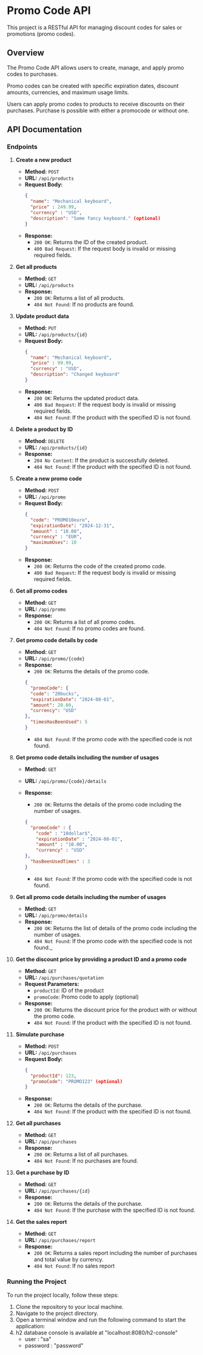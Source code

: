 # Promo Code API

This project is a RESTful API for managing discount codes for sales or promotions (promo codes).

## Overview

The Promo Code API allows users to create, manage, and apply promo codes to purchases.

Promo codes can be created with specific expiration dates, discount amounts, currencies, and maximum usage limits. 

Users can apply promo codes to products to receive discounts on their purchases.
Purchase is possible with either a promocode or without one.

## API Documentation

### Endpoints

1. **Create a new product**
    - **Method:** `POST`
    - **URL:** `/api/products`
    - **Request Body:**
      ```json
      {
        "name": "Mechanical keyboard",
        "price" : 249.99,
        "currency" : "USD",
        "description": "Some fancy keyboard." (optional)
      }
      ```
    - **Response:**
        - `200 OK`: Returns the ID of the created product.
        - `400 Bad Request`: If the request body is invalid or missing required fields.

2. **Get all products**
    - **Method:** `GET`
    - **URL:** `/api/products`
    - **Response:**
        - `200 OK`: Returns a list of all products.
        - `404 Not Found`: If no products are found.

3. **Update product data**
    - **Method:** `PUT`
    - **URL:** `/api/products/{id}`
    - **Request Body:**
      ```json
      {
        "name": "Mechanical keyboard",
        "price" : 99.99,
        "currency" : "USD",
        "description": "Changed keyboard"
      }
      ```
    - **Response:**
        - `200 OK`: Returns the updated product data.
        - `400 Bad Request`: If the request body is invalid or missing required fields.
        - `404 Not Found`: If the product with the specified ID is not found.

4. **Delete a product by ID**
    - **Method:** `DELETE`
    - **URL:** `/api/products/{id}`
    - **Response:**
        - `204 No Content`: If the product is successfully deleted.
        - `404 Not Found`: If the product with the specified ID is not found.

5. **Create a new promo code**
    - **Method:** `POST`
    - **URL:** `/api/promo`
    - **Request Body:**
      ```json
      {
        "code": "PROMO10euro",
        "expirationDate": "2024-12-31",
        "amount" : "10.00",
        "currency" : "EUR",
        "maximumUses": 10
      }
      ```
    - **Response:**
        - `200 OK`: Returns the code of the created promo code.
        - `400 Bad Request`: If the request body is invalid or missing required fields.

6. **Get all promo codes**
    - **Method:** `GET`
    - **URL:** `/api/promo`
    - **Response:**
        - `200 OK`: Returns a list of all promo codes.
        - `404 Not Found`: If no promo codes are found.

7. **Get promo code details by code**
    - **Method:** `GET`
    - **URL:** `/api/promo/{code}`
    - **Response:**
        - `200 OK`: Returns the details of the promo code.
        ```json 
        {
          "promoCode": {
          "code": "20bucks",
          "expirationDate": "2024-08-01",
          "amount": 20.00,
          "currency": "USD"
        },
          "timesHasBeenUsed": 5
        }
        ```
        - `404 Not Found`: If the promo code with the specified code is not found.

8. **Get promo code details including the number of usages**
    - **Method:** `GET`
    - **URL:** `/api/promo/{code}/details`
    - **Response:**
        - `200 OK`: Returns the details of the promo code including the number of usages.
      ```json
      {
        "promoCode" : {
          "code" : "10dollar$",
          "expirationDate" : "2024-08-01",
          "amount" : "10.00",
          "currency" : "USD"
      },
        "hasBeenUsedTimes" : 3
      }
      ```
      
        - `404 Not Found`: If the promo code with the specified code is not found.

9. **Get all promo code details including the number of usages**
    - **Method:** `GET`
    - **URL:** `/api/promo/details`
    - **Response:**
        - `200 OK`: Returns the list of details of the promo code including the number of usages.
        - `404 Not Found`: If the promo code with the specified code is not found._

10. **Get the discount price by providing a product ID and a promo code**
    - **Method:** `GET`
    - **URL:** `/api/purchases/quotation`
    - **Request Parameters:**
        - `productId`: ID of the product
        - `promoCode`: Promo code to apply (optional)
    - **Response:**
        - `200 OK`: Returns the discount price for the product with or without the promo code.
        - `404 Not Found`: If the product with the specified ID is not found.

11. **Simulate purchase**
    - **Method:** `POST`
    - **URL:** `/api/purchases`
    - **Request Body:**
      ```json
      {
        "productId": 123,
        "promoCode": "PROMO123" (optional)
      }
      ```
    - **Response:**
        - `200 OK`: Returns the details of the purchase.
        - `404 Not Found`: If the product with the specified ID is not found.

11. **Get all purchases**
    - **Method:** `GET`
    - **URL:** `/api/purchases`
    - **Response:**
        - `200 OK`: Returns a list of all purchases.
        - `404 Not Found`: If no purchases are found.

12. **Get a purchase by ID**
    - **Method:** `GET`
    - **URL:** `/api/purchases/{id}`
    - **Response:**
        - `200 OK`: Returns the details of the purchase.
        - `404 Not Found`: If the purchase with the specified ID is not found.

13. **Get the sales report**
    - **Method:** `GET`
    - **URL:** `/api/purchases/report`
    - **Response:**
        - `200 OK`: Returns a sales report including the number of purchases and total value by currency.
        - `404 Not Found`: If no sales report

### Running the Project

To run the project locally, follow these steps:

1. Clone the repository to your local machine.
2. Navigate to the project directory.
3. Open a terminal window and run the following command to start the application:
4. h2 database console is available at "localhost:8080/h2-console"
   - user : "sa"
   - password : "password"
